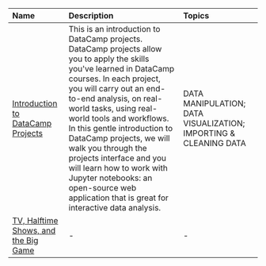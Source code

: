 | Name | Description | Topics |
|:-----|:------------|:-------|
| [Introduction to DataCamp Projects](https://github.com/gabrielfas/datacamp_projects/tree/master/SQL/Introduction%20to%20DataCamp%20Projects) | This is an introduction to DataCamp projects. DataCamp projects allow you to apply the skills you've learned in DataCamp courses. In each project, you will carry out an end-to-end analysis, on real-world tasks, using real-world tools and workflows. In this gentle introduction to DataCamp projects, we will walk you through the projects interface and you will learn how to work with Jupyter notebooks: an open-source web application that is great for interactive data analysis.| DATA MANIPULATION; DATA VISUALIZATION; IMPORTING & CLEANING DATA |
| [TV, Halftime Shows, and the Big Game](https://github.com/gabrielfas/datacamp_projects/tree/master/SQL/TV%2C%20Halftime%20Shows%2C%20and%20the%20Big%20Game) | - | - |
